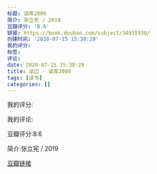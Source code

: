 ```yaml
---
标题: 读库2000
简介: 张立宪 / 2019
豆瓣评分: '8.6'
链接: https://book.douban.com/subject/34935930/
创建时间: '2020-07-15 15:38:29'
我的评分:
标签:
评论:
date: 2020-07-15 15:38:29
title: 读过 - 读库2000
tags: [读书]
categories: []
---
```


我的评分:

我的评论:

豆瓣评分:8.6

简介:张立宪 / 2019

[豆瓣链接](https://book.douban.com/subject/34935930/)

